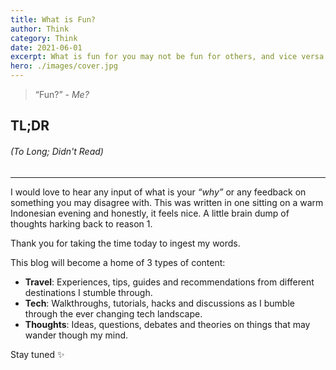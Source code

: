 ```yaml
---
title: What is Fun?
author: Think
category: Think
date: 2021-06-01
excerpt: What is fun for you may not be fun for others, and vice versa.
hero: ./images/cover.jpg
---
```


> “Fun?” - _Me?_

## TL;DR

###### (To Long; Didn't Read)

---

I would love to hear any input of what is your _“why”_ or any feedback on something you may disagree with. This was written in one sitting on a warm Indonesian evening and honestly, it feels nice. A little brain dump of thoughts harking back to reason 1.

Thank you for taking the time today to ingest my words.

This blog will become a home of 3 types of content:

- **Travel**: Experiences, tips, guides and recommendations from different destinations I stumble through.
- **Tech**: Walkthroughs, tutorials, hacks and discussions as I bumble through the ever changing tech landscape.
- **Thoughts**: Ideas, questions, debates and theories on things that may wander though my mind.

Stay tuned ✨
